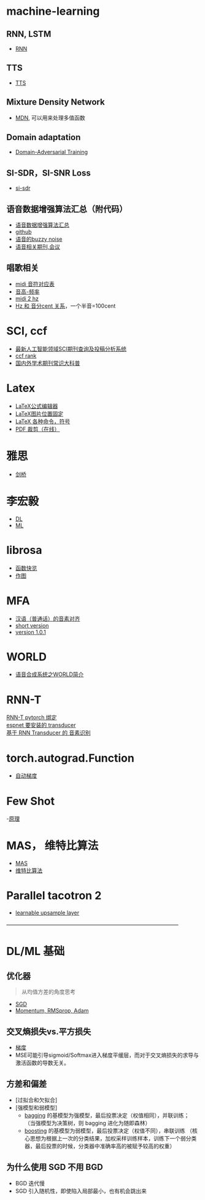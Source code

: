 # machine-learning

## RNN, LSTM

- [RNN](https://zhuanlan.zhihu.com/p/28919765)

## TTS

- [TTS](https://zhuanlan.zhihu.com/p/45517433)

## Mixture Density Network

- [MDN](https://zhuanlan.zhihu.com/p/37992239), 可以用来处理多值函数

## Domain adaptation

- [Domain-Adversarial Training](https://zhuanlan.zhihu.com/p/51499968)

## SI-SDR，SI-SNR Loss

- [si-sdr](https://github.com/pfnet-research/meta-tasnet/blob/30eba9663445226f5de251297007b94e4f3b1ebc/utility/loss.py#L5)

## 语音数据增强算法汇总（附代码）

- [语音数据增强算法汇总](https://blog.csdn.net/qq_36999834/article/details/109851965)
- [github](https://github.com/zzpDapeng/speech_data_augment)
- [语音的buzzy noise](https://github.com/mmorise/World/issues/44)
- [语音相关期刊,会议](https://blog.csdn.net/zongza/article/details/82924070?utm_medium=distribute.pc_relevant_t0.none-task-blog-BlogCommendFromMachineLearnPai2-1.channel_param&depth_1-utm_source=distribute.pc_relevant_t0.none-task-blog-BlogCommendFromMachineLearnPai2-1.channel_param)

## 唱歌相关

- [midi 音符对应表](https://blog.csdn.net/claroja/article/details/104247327?utm_medium=distribute.pc_relevant.none-task-blog-BlogCommendFromMachineLearnPai2-1.channel_param&depth_1-utm_source=distribute.pc_relevant.none-task-blog-BlogCommendFromMachineLearnPai2-1.channel_param)
- [音高-频率](https://bideyuanli.com/声乐基础理论/音高)
- [midi 2 hz](https://forum.pdpatchrepo.info/topic/4090/midi-to-hz-and-hz-to-midi-formulas)
- [Hz 和 音分cent 关系](http://www.tunersnote.com/30001259762338335469356723889924459.html)，一个半音=100cent

# SCI, ccf

- [最新人工智能领域SCI期刊查询及投稿分析系统](https://www.letpub.com.cn/index.php?page=journalapp&view=researchfield&fieldtag=251&firstletter=&currentpage=1#journallisttable)
- [ccf rank](https://www.ccf.org.cn/Academic_Evaluation/AI/)
- [国内外学术期刊常识大科普](https://mp.weixin.qq.com/s?__biz=MzU1Mjk0NjIzMw==&mid=2247484412&idx=1&sn=dd439058f23e1312234424b753effec6&scene=19#wechat_redirect)

# Latex

- [LaTeX公式编辑器](https://www.latexlive.com/##)
- [LaTeX图片位置固定](https://blog.csdn.net/zhuang19951231/article/details/79176298)
- [LaTeX 各种命令，符号](https://www.cnblogs.com/bnuvincent/p/9550350.html)
- [PDF 裁剪（在线）](https://deftpdf.com/zh/crop-pdf)

# 雅思

- [剑桥](http://top.zhan.com/ielts/read/review-185-0-1-3998746.html)

# 李宏毅

- [DL](http://speech.ee.ntu.edu.tw/~tlkagk/courses_DLHLP20.html)
- [ML](http://speech.ee.ntu.edu.tw/~tlkagk/courses_ML19.html)

# librosa

- [函数快览](https://learnku.com/articles/45084)
- [作图](https://zhuanlan.zhihu.com/p/198900624)

# MFA

- [汉语（普通话）的音素对齐](https://www.bilibili.com/read/cv6815691/)
- [short version](http://www.cs.columbia.edu/~ecooper/tts/mfa.html)
- [version 1.0.1](https://github.com/MontrealCorpusTools/Montreal-Forced-Aligner/releases)

# WORLD

- [语音合成系统之WORLD简介](https://zhuanlan.zhihu.com/p/76704615)

# RNN-T

[RNN-T pytorch 绑定](https://github.com/awni/transducer)  
[espnet 要安装的 transducer ](https://github.com/HawkAaron/warp-transducer)  
[基于 RNN Transducer 的 音素识别](https://github.com/HawkAaron/RNN-Transducer)


# torch.autograd.Function

- [自动梯度](https://blog.csdn.net/tsq292978891/article/details/79364140)

# Few Shot

-[原理](https://www.zmonster.me/2019/12/08/few-shot-learning.html)

# MAS， 维特比算法

- [MAS](https://blog.csdn.net/weixin_42262721/article/details/110457491)
- [维特比算法](https://www.zhihu.com/question/20136144/answer/763021768)

# Parallel tacotron 2

- [learnable upsample layer](https://zhuanlan.zhihu.com/p/388926701)

————————————————————————————————
# DL/ML 基础

## 优化器
> 从均值方差的角度思考
- [SGD](https://www.cnblogs.com/guoyaohua/p/8542554.html)
- [Momentum, RMSprop, Adam](https://zhuanlan.zhihu.com/p/43438597)

## 交叉熵损失vs.平方损失
- [梯度](https://blog.csdn.net/efei7968/article/details/88724712)
- MSE可能引导sigmoid/Softmax进入梯度平缓层，而对于交叉熵损失的求导与激活函数的导数无关。

## 方差和偏差
- [过拟合和欠拟合]
- [强模型和弱模型]
  - [bagging](https://cloud.tencent.com/developer/news/393218)
  的基模型为强模型，最后投票决定（权值相同），并联训练；
  （当强模型为决策树，则 bagging 进化为随即森林）
  - [boosting](https://blog.csdn.net/whiteinblue/article/details/14518773)
  的基模型为弱模型，最后投票决定（权值不同），串联训练
  （核心思想为根据上一次的分类结果，加权采样训练样本，训练下一个弱分类器，最后投票的时候，分类器中准确率高的被赋予较高的权重）

## 为什么使用 SGD 不用 BGD
- BGD 迭代慢
- SGD 引入随机性，即使陷入局部最小，也有机会跳出来

